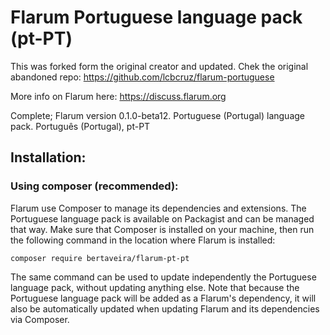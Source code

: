 # Flarum Portuguese language pack (pt-PT)

This was forked form the original creator and updated. Chek the original abandoned repo: https://github.com/lcbcruz/flarum-portuguese

More info on Flarum here: https://discuss.flarum.org

Complete; Flarum version 0.1.0-beta12. Portuguese (Portugal) language pack. Português (Portugal), pt-PT

## Installation:

### Using composer (recommended):

Flarum use Composer to manage its dependencies and extensions. The Portuguese language pack is available on Packagist and can be managed that way. Make sure that Composer is installed on your machine, then run the following command in the location where Flarum is installed:

`composer require bertaveira/flarum-pt-pt`

The same command can be used to update independently the Portuguese language pack, without updating anything else. Note that because the Portuguese language pack will be added as a Flarum's dependency, it will also be automatically updated when updating Flarum and its dependencies via Composer.
